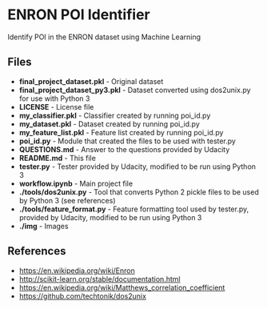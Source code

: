 # ENRON POI Identifier

Identify POI in the ENRON dataset using Machine Learning

## Files

* **final_project_dataset.pkl** - Original dataset
* **final_project_dataset_py3.pkl** - Dataset converted using dos2unix.py for use with Python 3 
* **LICENSE** - License file
* **my_classifier.pkl** - Classifier created by running poi_id.py
* **my_dataset.pkl** - Dataset created by running poi_id.py
* **my_feature_list.pkl** - Feature list created by running poi_id.py
* **poi_id.py** - Module that created the files to be used with tester.py
* **QUESTIONS.md** - Answer to the questions provided by Udacity
* **README.md** - This file
* **tester.py** - Tester provided by Udacity, modified to be run using Python 3
* **workflow.ipynb** - Main project file
* **./tools/dos2unix.py** - Tool that converts Python 2 pickle files to be used by Python 3 (see references)
* **./tools/feature_format.py** - Feature formatting tool used by tester.py, provided by Udacity, modified to be run using Python 3
* **./img** - Images

## References

* https://en.wikipedia.org/wiki/Enron
* http://scikit-learn.org/stable/documentation.html
* https://en.wikipedia.org/wiki/Matthews_correlation_coefficient
* https://github.com/techtonik/dos2unix